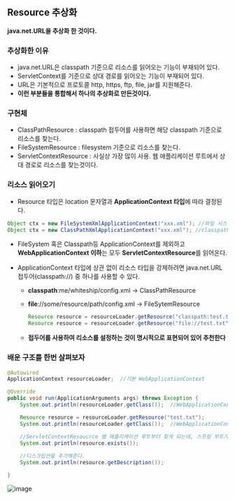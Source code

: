 ## Resource 추상화

**java.net.URL을 추상화 한 것이다.**



### 추상화한 이유

- java.net.URL은 classpath 기준으로 리소스를 읽어오는 기능이 부재되어 있다.
- ServletContext를 기준으로 상대 경로를 읽어오는 기능이 부재되어 있다.
- URL은 기본적으로 프로토콜 http, https, ftp, file, jar를 지원해준다.
- **이런 부분들을 통합해서 하나의 추상화로 만든것이다.**



### 구현체

- ClassPathResource : classpath 접두어를 사용하면 해당 classpath 기준으로 리소스를 찾는다.
- FileSystemResource : filesystem 기준으로 리소스를 찾는다.
- ServletContextResource : 사실상 가장 많이 사용. 웹 애플리케이션 루트에서 상대 경로로 리소스를 찾는것이다.



### 리소스 읽어오기

- Resource 타입은 location 문자열과 **ApplicationContext 타입**에 따라 결정된다.

```java
Object ctx = new FileSystemXmlApplicationContext("xxx.xml"); //파일 시스템 리소스를 읽어온다.
Object ctx = new ClassPathXmlApplicationContext("xxx.xml");	//classpath 리소스를 읽어온다.
```

- FileSystem 혹은 Classpath등 ApplicationContext를 제외하고 **WebApplicationContext 이하**는 모두 **ServletContextResource**를 읽어온다.

- ApplicationContext 타입에 상관 없이 리소스 타입을 강제하려면 java.net.URL 접두어(classpath://) 중 하나를 사용할 수 있다.

  - **classpath**:me/whiteship/config.xml -> ClassPathResource

  - **file**://some/resource/path/config.xml -> FileSytemResource

    ```java
    Resource resource = resourceLoader.getResource("classpath:test.txt");
    Resource resource = resourceLoader.getResource("file://test.txt");
    ```

    

  - **접두어를 사용하여 리소스를 설정하는 것이 명시적으로 표현되어 있어 추천한다**



### 배운 구조를 한번 살펴보자

```java
@Autowired
ApplicationContext resourceLoader;	//기본 WebApplicationContext

@Override
public void run(ApplicationArguments args) throws Exception {
    System.out.println(resourceLoader.getClass());  //WebApplicationContext이므로 기본적으로 ServletContextResource가 됨

    Resource resource = resourceLoader.getResource("test.txt");
    System.out.println(resourceLoader.getClass());	//WebApplicationContext이므로 기본적으로 ServletContextResource가 됨

    //ServletContextResoucrce 웹 애플리케이션 루트부터 찾게 되는데, 스프링 부트가 띄워주는 내장형 톰캣에는 context path(루트)가 빈값이므로 리소스를 찾을 수 없다.
    System.out.println(resource.exists());	
    
    //디스크립션을 추가해준다.
    System.out.println(resource.getDescription());

}
```

![image](https://user-images.githubusercontent.com/40616436/72530073-ec1e5880-38b1-11ea-9c2c-004d34e90d59.png)